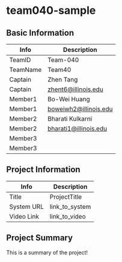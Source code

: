 # team040-sample

## Basic Information

|   Info      |        Description     |
| ----------- | ---------------------- |
| TeamID      |        Team-040        |
| TeamName    |         Team40         |
| Captain     |        Zhen Tang       |
| Captain     |   zhent6@illinois.edu  |
| Member1     |      Bo-Wei Huang      |
| Member1     |  boweiwh2@illinois.edu |
| Member2     |    Bharati Kulkarni    |
| Member2     |  bharati1@illinois.edu |
| Member3     |                        |
| Member3     |                        |

## Project Information

|   Info      |        Description     |
| ----------- | ---------------------- |
|  Title      |       ProjectTitle     |
| System URL  |      link_to_system    |
| Video Link  |      link_to_video     |

## Project Summary

This is a summary of the project!
